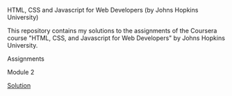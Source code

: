 HTML, CSS and Javascript for Web Developers (by Johns Hopkins University)

This repository contains my solutions to the assignments of the Coursera course "HTML, CSS, and Javascript for Web Developers" by Johns Hopkins University.

Assignments

Module 2

<a href="goggle.github.io/Coursera_HTML-CSS-Javascript-for-Web-Developers/module2_solution">Solution </a>


